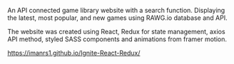 An API connected game library website with a search function. Displaying the latest, most popular, and new games using RAWG.io database and API.

The website was created using React, Redux for state management, axios API method, styled SASS components and animations from framer motion.

https://imanrs1.github.io/Ignite-React-Redux/
